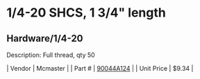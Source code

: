 # 1/4-20 SHCS, 1 3/4" length
## Hardware/1/4-20
Description: 	Full thread, qty 50 

| Vendor | Mcmaster | 
| Part # | [90044A124](http://www.mcmaster.com/) | 
| Unit Price | $9.34 | 
